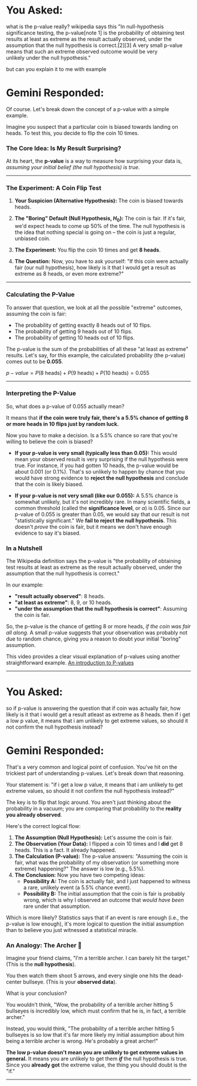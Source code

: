 # You Asked:

what is the p-value really? wikipedia says this "In null-hypothesis significance testing, the p-value[note 1] is the probability of obtaining test results at least as extreme as the result actually observed, under the assumption that the null hypothesis is correct.[2][3] A very small p-value means that such an extreme observed outcome would be very unlikely under the null hypothesis."

but can you explain it to me with example

# Gemini Responded:

Of course. Let's break down the concept of a p-value with a simple example.

Imagine you suspect that a particular coin is biased towards landing on heads. To test this, you decide to flip the coin 10 times.

### The Core Idea: Is My Result Surprising?

At its heart, the **p-value** is a way to measure how surprising your data is, *assuming your initial belief (the null hypothesis) is true*.

---

### The Experiment: A Coin Flip Test

1.  **Your Suspicion (Alternative Hypothesis):** The coin is biased towards heads.

2.  **The "Boring" Default (Null Hypothesis, $H_0$):** The coin is fair. If it's fair, we'd expect heads to come up 50% of the time. The null hypothesis is the idea that nothing special is going on – the coin is just a regular, unbiased coin.

3.  **The Experiment:** You flip the coin 10 times and get **8 heads**.

4.  **The Question:** Now, you have to ask yourself: "If this coin were actually fair (our null hypothesis), how likely is it that I would get a result as extreme as 8 heads, or even more extreme?"

---

### Calculating the P-Value

To answer that question, we look at all the possible "extreme" outcomes, assuming the coin is fair:

* The probability of getting exactly 8 heads out of 10 flips.
* The probability of getting 9 heads out of 10 flips.
* The probability of getting 10 heads out of 10 flips.

The p-value is the sum of the probabilities of all these "at least as extreme" results. Let's say, for this example, the calculated probability (the p-value) comes out to be **0.055**.

$p-value = P(\text{8 heads}) + P(\text{9 heads}) + P(\text{10 heads}) = 0.055$

---

### Interpreting the P-Value

So, what does a p-value of 0.055 actually mean?

It means that **if the coin were truly fair, there's a 5.5% chance of getting 8 or more heads in 10 flips just by random luck.**

Now you have to make a decision. Is a 5.5% chance so rare that you're willing to believe the coin is biased?

* **If your p-value is very small (typically less than 0.05):** This would mean your observed result is very surprising if the null hypothesis were true. For instance, if you had gotten 10 heads, the p-value would be about 0.001 (or 0.1%). That's so unlikely to happen by chance that you would have strong evidence to **reject the null hypothesis** and conclude that the coin is likely biased.

* **If your p-value is not very small (like our 0.055):** A 5.5% chance is somewhat unlikely, but it's not incredibly rare. In many scientific fields, a common threshold (called the **significance level**, or $\alpha$) is 0.05. Since our p-value of 0.055 is greater than 0.05, we would say that our result is not "statistically significant." We **fail to reject the null hypothesis**. This doesn't *prove* the coin is fair, but it means we don't have enough evidence to say it's biased.

### In a Nutshell

The Wikipedia definition says the p-value is "the probability of obtaining test results at least as extreme as the result actually observed, under the assumption that the null hypothesis is correct."

In our example:

* **"result actually observed"**: 8 heads.
* **"at least as extreme"**: 8, 9, or 10 heads.
* **"under the assumption that the null hypothesis is correct"**: Assuming the coin is fair.

So, the p-value is the chance of getting 8 or more heads, *if the coin was fair all along*. A small p-value suggests that your observation was probably not due to random chance, giving you a reason to doubt your initial "boring" assumption.

This video provides a clear visual explanation of p-values using another straightforward example.
[An introduction to P-values](https://www.youtube.com/watch?v=JQc3yx0-Q9E)

---

# You Asked:

so if p-value is answering the question that if coin was actually fair, how likely is it that i would get a result atleast as extreme as 8 heads. then if i get a low p value, it means that i am unlikely to get extreme values, so should it not confirm the null hypothesis instead?

# Gemini Responded:

That's a very common and logical point of confusion. You've hit on the trickiest part of understanding p-values. Let's break down that reasoning.

Your statement is: "if i get a low p value, it means that i am unlikely to get extreme values, so should it not confirm the null hypothesis instead?"

The key is to flip that logic around. You aren't just thinking about the probability in a vacuum; you are comparing that probability to the **reality you already observed**.

Here's the correct logical flow:

1.  **The Assumption (Null Hypothesis):** Let's assume the coin is fair.
2.  **The Observation (Your Data):** I flipped a coin 10 times and I **did** get 8 heads. This is a fact. It already happened.
3.  **The Calculation (P-value):** The p-value answers: "Assuming the coin is fair, what was the probability of my observation (or something more extreme) happening?" The answer is low (e.g., 5.5%).
4.  **The Conclusion:** Now you have two competing ideas:
    * **Possibility A:** The coin is actually fair, and I just happened to witness a rare, unlikely event (a 5.5% chance event).
    * **Possibility B:** The initial assumption that the coin is fair is probably wrong, which is why I observed an outcome that *would have been* rare under that assumption.

Which is more likely? Statistics says that if an event is rare enough (i.e., the p-value is low enough), it's more logical to question the initial assumption than to believe you just witnessed a statistical miracle.

### An Analogy: The Archer 🏹

Imagine your friend claims, "I'm a terrible archer. I can barely hit the target." (This is the **null hypothesis**).

You then watch them shoot 5 arrows, and every single one hits the dead-center bullseye. (This is your **observed data**).

What is your conclusion?

You wouldn't think, "Wow, the probability of a terrible archer hitting 5 bullseyes is incredibly low, which must confirm that he is, in fact, a terrible archer."

Instead, you would think, "The probability of a terrible archer hitting 5 bullseyes is so low that it's far more likely my initial assumption about him being a terrible archer is wrong. He's probably a great archer!"

**The low p-value doesn't mean you are unlikely to get extreme values in general.** It means you are unlikely to get them ***if*** the null hypothesis is true. Since you **already got** the extreme value, the thing you should doubt is the "if."

---

